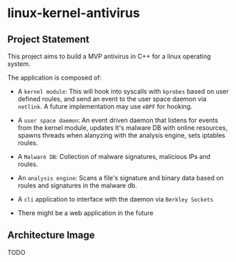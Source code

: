 # linux-kernel-antivirus

## Project Statement

This project aims to build a MVP antivirus in C++ for a linux operating system.

The application is composed of:

- A `kernel module`: This will hook into syscalls with `kprobes` based on user defined roules, and send an event to the user space daemon via `netlink`. A future implementation
may use `eBPF` for hooking.

- A `user space daemon`: An event driven daemon that listens for events from the kernel module, updates It's malware DB with online resources, spawns threads when alanyzing with the analysis engine, sets iptables roules.

- A `Malware DB`: Collection of malware signatures, malicious IPs and roules.

- An `analysis engine`: Scans a file's signature and binary data based on roules and
signatures in the malware db.

- A `cli` application to interface with the daemon via `Berkley Sockets`

- There might be a web application in the future

## Architecture Image

TODO
